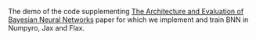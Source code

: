 
The demo of the code supplementing [The Architecture and Evaluation of Bayesian Neural Networks](https://arxiv.org/abs/2503.11808) paper for which we implement and train BNN in Numpyro, Jax and Flax. 
